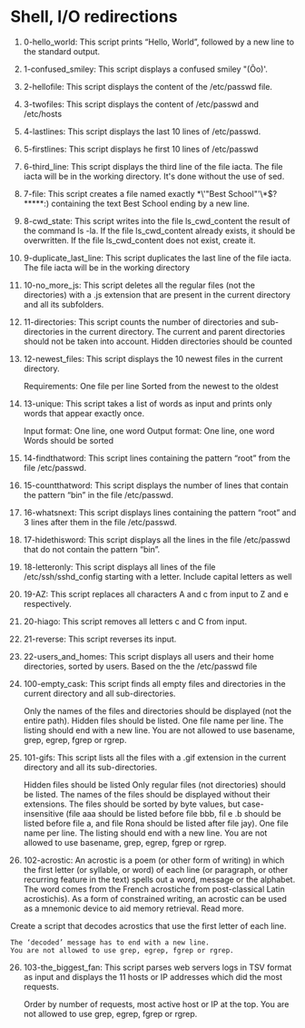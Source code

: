 # Shell, I/O redirections

1. 0-hello_world: This script prints “Hello, World”, followed by a new line to the standard output.

2. 1-confused_smiley: This script displays a confused smiley "(Ôo)'.

3. 2-hellofile: This script displays the content of the /etc/passwd file.

4. 3-twofiles: This script displays the content of /etc/passwd and /etc/hosts

5. 4-lastlines: This script displays the last 10 lines of /etc/passwd.

6. 5-firstlines: This script displays he first 10 lines of /etc/passwd

7. 6-third_line: This script displays the third line of the file iacta. The file iacta will be in the working directory. It's done without the use of sed.

8. 7-file: This script creates a file named exactly \*\\'"Best School"\'\\*$\?\*\*\*\*\*:) containing the text Best School ending by a new line.

9. 8-cwd_state: This script writes into the file ls_cwd_content the result of the command ls -la. If the file ls_cwd_content already exists, it should be overwritten. If the file ls_cwd_content does not exist, create it.

10. 9-duplicate_last_line: This script duplicates the last line of the file iacta. The file iacta will be in the working directory

11. 10-no_more_js: This script deletes all the regular files (not the directories) with a .js extension that are present in the current directory and all its subfolders.

12. 11-directories: This script counts the number of directories and sub-directories in the current directory. The current and parent directories should not be taken into account. Hidden directories should be counted

13.  12-newest_files: This script displays the 10 newest files in the current directory.

     Requirements:
     One file per line
     Sorted from the newest to the oldest	

14. 13-unique: This script takes a list of words as input and prints only words that appear exactly once.

       Input format: One line, one word
       Output format: One line, one word
       Words should be sorted

15. 14-findthatword: This script lines containing the pattern “root” from the file /etc/passwd.

16. 15-countthatword: This script displays the number of lines that contain the pattern “bin” in the file /etc/passwd.

17. 16-whatsnext: This script displays lines containing the pattern “root” and 3 lines after them in the file /etc/passwd.

18. 17-hidethisword: This script displays all the lines in the file /etc/passwd that do not contain the pattern “bin”.

19. 18-letteronly: This script displays all lines of the file /etc/ssh/sshd_config starting with a letter. Include capital letters as well

20. 19-AZ: This script replaces all characters A and c from input to Z and e respectively.

21. 20-hiago: This script removes all letters c and C from input.

22. 21-reverse: This script reverses its input.

23. 22-users_and_homes: This script displays all users and their home directories, sorted by users. Based on the the /etc/passwd file

24. 100-empty_cask: This script finds all empty files and directories in the current directory and all sub-directories.

    Only the names of the files and directories should be displayed (not the entire path).
    Hidden files should be listed.
    One file name per line.
    The listing should end with a new line.
    You are not allowed to use basename, grep, egrep, fgrep or rgrep.

25. 101-gifs: This script lists all the files with a .gif extension in the current directory and all its sub-directories.

    Hidden files should be listed
    Only regular files (not directories) should be listed.
    The names of the files should be displayed without their extensions.
    The files should be sorted by byte values, but case-insensitive (file aaa should be listed before file bbb, fil    e .b should be listed before file a, and file Rona should be listed after file jay).
    One file name per line.
    The listing should end with a new line.
    You are not allowed to use basename, grep, egrep, fgrep or rgrep.

25. 102-acrostic: An acrostic is a poem (or other form of writing) in which the first letter (or syllable, or word) of each line (or paragraph, or other recurring feature in the text) spells out a word, message or the alphabet. The word comes from the French acrostiche from post-classical Latin acrostichis). As a form of constrained writing, an acrostic can be used as a mnemonic device to aid memory retrieval. Read more.

Create a script that decodes acrostics that use the first letter of each line.

    The ‘decoded’ message has to end with a new line.
    You are not allowed to use grep, egrep, fgrep or rgrep.

26. 103-the_biggest_fan: This script  parses web servers logs in TSV format as input and displays the 11 hosts or IP addresses which did the most requests.

      Order by number of requests, most active host or IP at the top.
      You are not allowed to use grep, egrep, fgrep or rgrep.